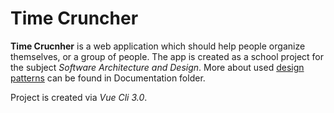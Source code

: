# Time Cruncher

**Time Crucnher** is a web application which should help people organize themselves, or a group of people. The app is created
as a school project for the subject _Software Architecture and Design_. More about used [design patterns](https://github.com/pripovedac/TimeCruncher/blob/master/Documents/Patterns/obrasci.md) can be found in Documentation folder.

Project is created via _Vue Cli 3.0_.
